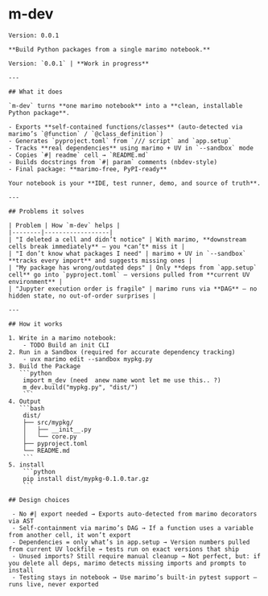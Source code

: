 # m-dev

    Version: 0.0.1

    **Build Python packages from a single marimo notebook.**

    Version: `0.0.1` | **Work in progress**

    ---

    ## What it does

    `m-dev` turns **one marimo notebook** into a **clean, installable Python package**.

    - Exports **self-contained functions/classes** (auto-detected via marimo’s `@function` / `@class_definition`)
    - Generates `pyproject.toml` from `/// script` and `app.setup`
    - Tracks **real dependencies** using marimo + UV in `--sandbox` mode
    - Copies `#| readme` cell → `README.md`
    - Builds docstrings from `#| param` comments (nbdev-style)
    - Final package: **marimo-free, PyPI-ready**

    Your notebook is your **IDE, test runner, demo, and source of truth**.

    ---

    ## Problems it solves

    | Problem | How `m-dev` helps |
    |--------|------------------|
    | "I deleted a cell and didn’t notice" | With marimo, **downstream cells break immediately** — you *can’t* miss it |
    | "I don’t know what packages I need" | marimo + UV in `--sandbox` **tracks every import** and suggests missing ones |
    | "My package has wrong/outdated deps" | Only **deps from `app.setup` cell** go into `pyproject.toml` — versions pulled from **current UV environment** |
    | "Jupyter execution order is fragile" | marimo runs via **DAG** — no hidden state, no out-of-order surprises |

    ---

    ## How it works

    1. Write in a marimo notebook:
        - TODO Build an init CLI
    2. Run in a Sandbox (required for accurate dependency tracking)
        - uvx marimo edit --sandbox mypkg.py
    3. Build the Package
       ```python
        import m_dev (need  anew name wont let me use this.. ?)
        m_dev.build("mypkg.py", "dist/")
        ```
    4. Output
       ```bash
        dist/
        ├── src/mypkg/
        │   ├── __init__.py
        │   └── core.py
        ├── pyproject.toml
        └── README.md
        ```
    5. install
        ```python
        pip install dist/mypkg-0.1.0.tar.gz
        ```

    ## Design choices

     - No #| export needed → Exports auto-detected from marimo decorators via AST
     - Self-containment via marimo’s DAG → If a function uses a variable from another cell, it won’t export
     - Dependencies = only what’s in app.setup → Version numbers pulled from current UV lockfile → tests run on exact versions that ship
     - Unused imports? Still require manual cleanup → Not perfect, but: if you delete all deps, marimo detects missing imports and prompts to install
     - Testing stays in notebook → Use marimo’s built-in pytest support — runs live, never exported